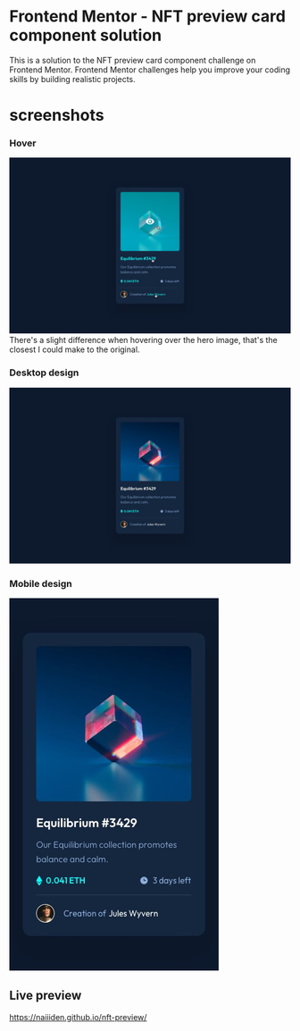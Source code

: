 # Frontend Mentor - NFT preview card component solution 
This is a solution to the NFT preview card component challenge on Frontend Mentor. Frontend Mentor challenges help you improve
your coding skills by building realistic projects. 

# screenshots
### Hover
![Active states](/design/active-states.jpg)
There's a slight difference when hovering over the hero image, that's the closest I could make to the original.
### Desktop design
![Desktop design](/design/desktop-design.jpg)
### Mobile design
![Mobile design](/design/mobile-design.jpg)

## Live preview
https://naiiiden.github.io/nft-preview/
